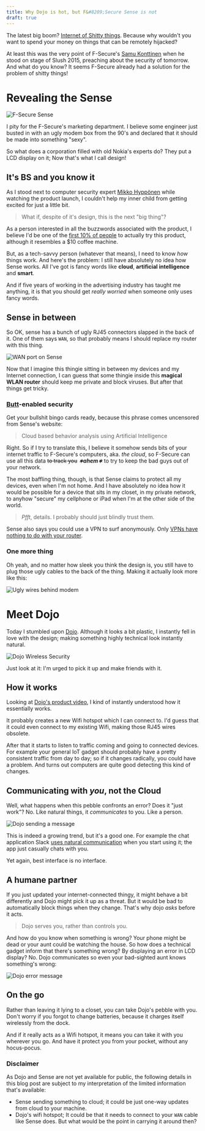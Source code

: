 ```yaml
---
title: Why Dojo is hot, but F&#8209;Secure Sense is not
draft: true
---
```


The latest big boom? [Internet of Shitty things][internet-of-shit]. Because why
wouldn't you want to spend your money on things that can be remotely hijacked?

At least this was the very point of F-Secure's [Samu Konttinen][samu] when he stood
on stage of Slush 2015, preaching about the security of tomorrow. And what do you
know? It seems F-Secure already had a solution for the problem of shitty things!

# Revealing the Sense

![F-Secure Sense](/images/sense-promo-pic.jpg)

I pity for the F-Secure's marketing department. I believe some engineer just
busted in with an ugly modem box from the 90's and declared that it should be 
made into something "sexy".

So what does a corporation filled with old Nokia's experts do? They put a
LCD display on it; Now that's what I call design!

## It's BS and you know it

As I stood next to computer security expert [Mikko Hyppönen][mikko-hypponen] while
watching the product launch, I couldn't help my inner child from getting excited
for just a little bit.

> What if, despite of it's design, this is the next "big thing"?

As a person interested in all the buzzwords associated with the product, I
believe I'd be one of the [first 10% of people][diffusion-of-innovation] to
actually try this product, although it resembles a $10 coffee machine.

But, as a tech-savvy person (whatever that means), I need to know *how* things
work. And here's the problem: I still have absolutely no idea how Sense works. All
I've got is fancy words like **cloud**, **artificial intelligence** and **smart**.

And if five years of working in the advertising industry has taught me anything,
it is that you should get *really worried* when someone only uses fancy words.

## Sense in between

So OK, sense has a bunch of ugly RJ45 connectors slapped in the back of it.
One of them says `WAN`, so that probably means I should replace my router with
this thing.

![WAN port on Sense](/images/wan-port-sense.jpg)

Now that I imagine this thingie sitting in between my devices and my Internet
connection, I can guess that some thingie inside this **magical WLAN router**
should keep me private and block viruses. But after that things get tricky.

### [Butt](cloud-to-butt)-enabled security

Get your bullshit bingo cards ready, because this phrase comes uncensored from
Sense's website:

> Cloud based behavior analysis using Artificial Intelligence

Right. So if I try to translate this, I believe it somehow sends bits of your
internet traffic to F-Secure's computers, aka. *the cloud*, so F-Secure can
use all this data <del>to track you</del> ***&lowast;ahem&lowast;*** to try to keep the bad guys
out of your network.

The most baffling thing, though, is that Sense claims to protect all my devices,
even when I'm not home. And I have absolutely no idea how it would be possible
for a device that sits in my closet, in my private network, to anyhow "secure"
my cellphone or iPad when I'm at the other side of the world.

> *Pfft*, details. I probably should just blindly trust them.

Sense also says you could use a VPN to surf anonymously. Only
[VPNs have nothing to do with your router][hidemyass].

### One more thing

Oh yeah, and no matter how sleek you think the design is, you still have to
plug those ugly cables to the back of the thing. Making it actually look more
like this:

![Ugly wires behind modem](/images/modem-wires-ugly.jpg)

# Meet Dojo

Today I stumbled upon [Dojo][dojo]. Although it looks a bit plastic, I instantly
fell in love with the design; making something highly technical look instantly
natural.

![Dojo Wireless Security](/images/dojo.jpg)

Just look at it: I'm urged to pick it up and make friends with it.

## How it works

Looking at [Dojo's product video][dojo-video], I kind of instantly understood
how it essentially works.

It probably creates a new Wifi hotspot which I can connect to. I'd guess that it
could even connect to my existing Wifi, making those RJ45 wires obsolete.

After that it starts to listen to traffic coming and going to connected devices.
For example your general IoT gadget should probably have a pretty consistent
traffic from day to day; so if it changes radically, you could have a problem.
And turns out computers are quite good detecting this kind of changes.

## Communicating with _you_, not the Cloud

Well, what happens when this pebble confronts an error? Does it "just work"? No.
Like natural things, it *communicates* to you. Like a person.

![Dojo sending a message](/images/dojo-sending-message.jpg)

This is indeed a growing trend, but it's a good one. For example the chat
application Slack [uses natural communication][slack-onboarding] when you start
using it; the app just casually chats with you.

Yet again, best interface is no interface.

## A humane partner

If you just updated your internet-connected thingy, it might behave a bit
differently and Dojo might pick it up as a threat. But it would be bad to
automatically block things when they change. That's why dojo *asks* before it
acts.

> Dojo serves you, rather than controls you.

And how do you know when something is wrong? Your phone might be dead or your
aunt could be watching the house. So how does a technical gadget inform that
there's something wrong? By displaying an error in LCD display? No. Dojo
communicates so even your bad-sighted aunt knows something's wrong:

![Dojo error message](http://i.imgur.com/GLfTV52.gif)

## On the go

Rather than leaving it lying to a closet, you can take Dojo's pebble with
you. Don't worry if you forgot to change batteries, because it charges itself
wirelessly from the dock.

And if it really acts as a Wifi hotspot, it means you can take it with you
wherever you go. And have it protect you from your pocket, without any hocus-pocus.

### Disclaimer

As Dojo and Sense are not yet available for public, the following details in this
blog post are subject to my interpretation of the limited information that's
available:
* Sense sending something to cloud; it could be just one-way updates from cloud
  to your machine.
* Dojo's wifi hotspot; It could be that it needs to connect to your `WAN` cable
  like Sense does. But what would be the point in carrying it around then?

[internet-of-shit]:https://twitter.com/internetofshit
[samu]:https://twitter.com/KonttinenSamu
[mikko-hypponen]:https://twitter.com/mikko
[diffusion-of-innovation]:http://andreivanchuk.com/blog/2010/05/law-of-diffusion-of-innovation/
[sense-video]:https://www.youtube.com/watch?v=N33ESDJAmoc
[cloud-to-butt]:https://chrome.google.com/webstore/detail/cloud-to-butt-plus/apmlngnhgbnjpajelfkmabhkfapgnoai?hl=en
[hidemyass]:https://www.hidemyass.com/how-vpn-works
[dojo]:http://www.amazon.com/dp/B017VTR1ZE/
[dojo-video]:https://www.youtube.com/watch?v=TsS142K2idE
[slack-onboarding]:http://www.outbound.io/blog/slack-kills-at-onboarding-heres-how-they-do-it
